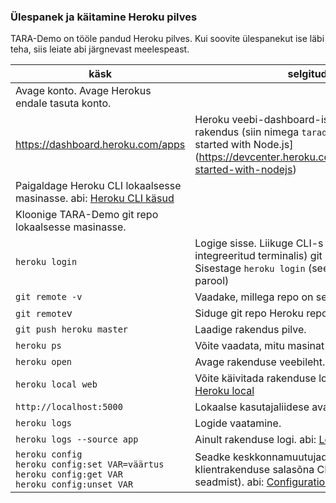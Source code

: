 ### Ülespanek ja käitamine Heroku pilves

TARA-Demo on tööle pandud Heroku pilves. Kui soovite ülespanekut ise läbi teha, siis leiate abi järgnevast meelespeast.
 
 käsk | selgitud 
--|--
 | Avage konto. Avage Herokus endale tasuta konto.
 https://dashboard.heroku.com/apps | Heroku veebi-dashboard-is  tehke uus rakendus (siin nimega `tarademo`). abi: [Getting started with Node.js] (https://devcenter.heroku.com/articles/getting-started-with-nodejs) 
 | Paigaldage Heroku CLI lokaalsesse masinasse. abi: [Heroku CLI käsud](https://devcenter.heroku.com/articles/using-the-cli)
 | Kloonige TARA-Demo git repo lokaalsesse masinasse.
`heroku login` | Logige sisse. Liikuge CLI-s (või IDE integreeritud terminalis) git repo kausta. Sisestage `heroku login` (seejärel kasutajanimi + parool)
`git remote -v` | Vaadake, millega repo on seotud: 
`git remote`v| Siduge git repo Heroku repoga. abi: [Git raamat](https://git-scm.com/book/en/v2/Git-Basics-Working-with-Remotes)
`git push heroku master` | Laadige rakendus pilve.
`heroku ps` | Võite vaadata, mitu masinat pilves töötab.
`heroku open` | Avage rakenduse veebileht. 
`heroku local web` | Võite käivitada rakenduse lokaalselt. abi: [Heroku local](https://devcenter.heroku.com/articles/heroku-local)
`http://localhost:5000` | Lokaalse kasutajaliidese avamine sirvikus.
`heroku logs` | Logide vaatamine. 
`heroku logs --source app` | Ainult rakenduse logi. abi: [Logimisest](https://devcenter.heroku.com/articles/logging) 
`heroku config`<br> `heroku config:set VAR=väärtus`<br> `heroku config:get VAR`<br> `heroku config:unset VAR`<br> | Seadke keskkonnamuutujad (vajate klientrakenduse salasõna CLIENT_SECRET seadmist). abi: [Configuration variables](https://devcenter.heroku.com/articles/getting-started-with-nodejs#define-config-vars) 
